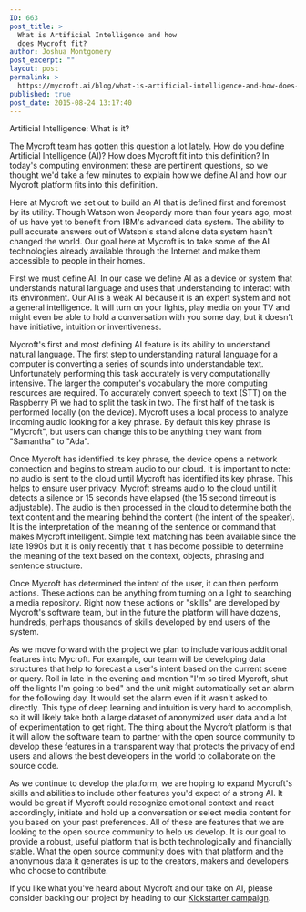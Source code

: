 ```yaml
---
ID: 663
post_title: >
  What is Artificial Intelligence and how
  does Mycroft fit?
author: Joshua Montgomery
post_excerpt: ""
layout: post
permalink: >
  https://mycroft.ai/blog/what-is-artificial-intelligence-and-how-does-mycroft-fit/
published: true
post_date: 2015-08-24 13:17:40
---
```

<p class="western">Artificial Intelligence: What is it?</p>
<p class="western">The Mycroft team has gotten this question a lot lately. How do you define Artificial Intelligence (AI)? How does Mycroft fit into this definition? In today's computing environment these are pertinent questions, so we thought we'd take a few minutes to explain how we define AI and how our Mycroft platform fits into this definition.</p>
<p class="western">Here at Mycroft we set out to build an AI that is defined first and foremost by its utility. Though Watson won Jeopardy more than four years ago, most of us have yet to benefit from IBM's advanced data system. The ability to pull accurate answers out of Watson's stand alone data system hasn't changed the world. Our goal here at Mycroft is to take some of the AI technologies already available through the Internet and make them accessible to people in their homes.</p>
<p class="western">First we must define AI. In our case we define AI as a device or system that understands natural language and uses that understanding to interact with its environment. Our AI is a weak AI because it is an expert system and not a general intelligence. It will turn on your lights, play media on your TV and might even be able to hold a conversation with you some day, but it doesn't have initiative, intuition or inventiveness.</p>
<p class="western">Mycroft's first and most defining AI feature is its ability to understand natural language. The first step to understanding natural language for a computer is converting a series of sounds into understandable text. Unfortunately performing this task accurately is very computationally intensive. The larger the computer's vocabulary the more computing resources are required. To accurately convert speech to text (STT) on the Raspberry Pi we had to split the task in two. The first half of the task is performed locally (on the device). Mycroft uses a local process to analyze incoming audio looking for a key phrase. By default this key phrase is "Mycroft", but users can change this to be anything they want from "Samantha" to "Ada".</p>
<p class="western">Once Mycroft has identified its key phrase, the device opens a network connection and begins to stream audio to our cloud. It is important to note: no audio is sent to the cloud until Mycroft has identified its key phrase. This helps to ensure user privacy. Mycroft streams audio to the cloud until it detects a silence or 15 seconds have elapsed (the 15 second timeout is adjustable). The audio is then processed in the cloud to determine both the text content and the meaning behind the content (the intent of the speaker). It is the interpretation of the meaning of the sentence or command that makes Mycroft intelligent. Simple text matching has been available since the late 1990s but it is only recently that it has become possible to determine the meaning of the text based on the context, objects, phrasing and sentence structure.</p>
<p class="western">Once Mycroft has determined the intent of the user, it can then perform actions. These actions can be anything from turning on a light to searching a media repository. Right now these actions or "skills" are developed by Mycroft's software team, but in the future the platform will have dozens, hundreds, perhaps thousands of skills developed by end users of the system.</p>
<p class="western">As we move forward with the project we plan to include various additional features into Mycroft. For example, our team will be developing data structures that help to forecast a user's intent based on the current scene or query. Roll in late in the evening and mention "I'm so tired Mycroft, shut off the lights I'm going to bed" and the unit might automatically set an alarm for the following day. It would set the alarm even if it wasn't asked to directly. This type of deep learning and intuition is very hard to accomplish, so it will likely take both a large dataset of anonymized user data and a lot of experimentation to get right. The thing about the Mycroft platform is that it will allow the software team to partner with the open source community to develop these features in a transparent way that protects the privacy of end users and allows the best developers in the world to collaborate on the source code.</p>
<p class="western">As we continue to develop the platform, we are hoping to expand Mycroft's skills and abilities to include other features you'd expect of a strong AI. It would be great if Mycroft could recognize emotional context and react accordingly, initiate and hold up a conversation or select media content for you based on your past preferences. All of these are features that we are looking to the open source community to help us develop. It is our goal to provide a robust, useful platform that is both technologically and financially stable. What the open source community does with that platform and the anonymous data it generates is up to the creators, makers and developers who choose to contribute.</p>
<p class="western">If you like what you've heard about Mycroft and our take on AI, please consider backing our project by heading to our <a href="https://www.kickstarter.com/projects/aiforeveryone/mycroft-an-open-source-artificial-intelligence-for" target="_blank">Kickstarter campaign</a>.</p>